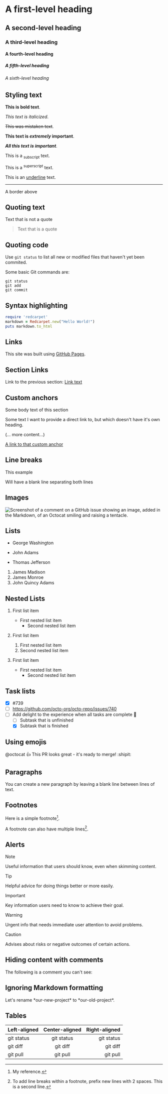 # A first-level heading

## A second-level heading

### A third-level heading

#### A fourth-level heading

##### A fifth-level heading

###### A sixth-level heading

## Styling text

**This is bold text**.

*This text is italicized*.

~~This was mistaken text~~.

**This text is *extremely* important**.

***All this text is important***.

This is a <sub>subscript</sub> text.

This is a <sup>superscript</sup> text.

This is an <ins>underline</ins> text.

---

A border above

## Quoting text

Text that is not a quote

> Text that is a quote

## Quoting code

Use `git status` to list all new or modified files that haven't yet been commited.

Some basic Git commands are:
```
git status
git add
git commit
```

## Syntax highlighting

```ruby
require 'redcarpet'
markdown = Redcarpet.new("Hello World!")
puts markdown.to_html
```

## Links

This site was built using [GitHub Pages](https://pages.github.com/).

## Section Links

Link to the previous section: [Link text](#links)

## Custom anchors

Some body text of this section

<a name="my-custom-anchor-point"></a>Some text I want to provide a direct link to, but which doesn't have it's own heading.

(... more content...)

[A link to that custom anchor](#my-custom-anchor-point)

## Line breaks

This example

Will have a blank line separating both lines

## Images

![Screenshot of a comment on a GitHub issue showing an image, added in the Markdown, of an Octocat smiling and raising a tentacle.](https://myoctocat.com/assets/images/base-octocat.svg)

## Lists

- George Washington
* John Adams
+ Thomas Jefferson

1. James Madison
2. James Monroe
3. John Quincy Adams

## Nested Lists

1. First list item
   - First nested list item
     - Second nested list item

100. First list item
     1. First nested list item
     1. Second nested list item

100. First list item
     - First nested list item
       - Second nested list item

## Task lists

- [x] #739
- [ ] https://github.com/octo-org/octo-repo/issues/740
- [ ] Add delight to the experience when all tasks are complete :tada:
    - [ ] Subtask that is unfinished
    - [x] Subtask that is finished

## Using emojis

@octocat :+1: This PR looks great - it's ready to merge! :shipit:

## Paragraphs

You can create a new paragraph by leaving a blank line between lines of text.

## Footnotes

Here is a simple footnote[^1].

A footnote can also have multiple lines[^2].

[^1]: My reference.
[^2]: To add line breaks within a footnote, prefix new lines with 2 spaces.
  This is a second line.

## Alerts

> [!NOTE]
> Useful information that users should know, even when skimming content.

> [!TIP]
> Helpful advice for doing things better or more easily.

> [!IMPORTANT]
> Key information users need to know to achieve their goal.

> [!WARNING]
> Urgent info that needs immediate user attention to avoid problems.

> [!CAUTION]
> Advises about risks or negative outcomes of certain actions.

## Hiding content with comments

The following is a comment you can't see: <!-- This content will not appear in the rendered Markdown -->

## Ignoring Markdown formatting

Let's rename \*our-new-project\* to \*our-old-project\*.

## Tables

| Left-aligned | Center-aligned | Right-aligned |
| :---         |     :---:      |          ---: |
| git status   | git status     | git status    |
| git diff     | git diff       | git diff      |
| git pull     | git pull       | git pull      |
